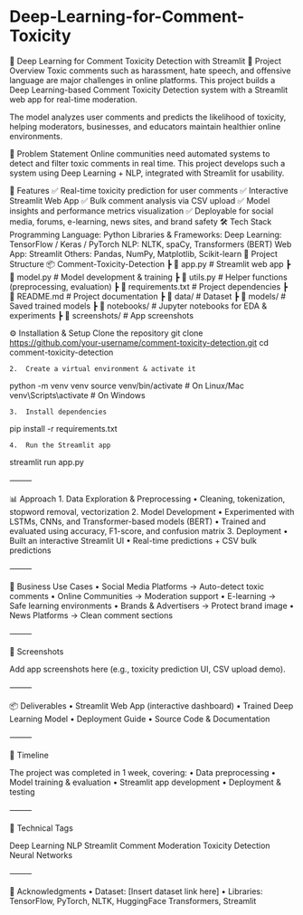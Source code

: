 # Deep-Learning-for-Comment-Toxicity
🧠 Deep Learning for Comment Toxicity Detection with Streamlit
📌 Project Overview
Toxic comments such as harassment, hate speech, and offensive language are major challenges in online platforms.
This project builds a Deep Learning-based Comment Toxicity Detection system with a Streamlit web app for real-time moderation.

The model analyzes user comments and predicts the likelihood of toxicity, helping moderators, businesses, and educators maintain healthier online environments.

🎯 Problem Statement
Online communities need automated systems to detect and filter toxic comments in real time.
This project develops such a system using Deep Learning + NLP, integrated with Streamlit for usability.

🚀 Features
✅ Real-time toxicity prediction for user comments
✅ Interactive Streamlit Web App
✅ Bulk comment analysis via CSV upload
✅ Model insights and performance metrics visualization
✅ Deployable for social media, forums, e-learning, news sites, and brand safety
🛠️ Tech Stack
Programming Language: Python
Libraries & Frameworks:
Deep Learning: TensorFlow / Keras / PyTorch
NLP: NLTK, spaCy, Transformers (BERT)
Web App: Streamlit
Others: Pandas, NumPy, Matplotlib, Scikit-learn
📂 Project Structure
📦 Comment-Toxicity-Detection ┣ 📜 app.py # Streamlit web app ┣ 📜 model.py # Model development & training ┣ 📜 utils.py # Helper functions (preprocessing, evaluation) ┣ 📜 requirements.txt # Project dependencies ┣ 📜 README.md # Project documentation ┣ 📂 data/ # Dataset ┣ 📂 models/ # Saved trained models ┣ 📂 notebooks/ # Jupyter notebooks for EDA & experiments ┣ 📂 screenshots/ # App screenshots

⚙️ Installation & Setup
Clone the repository
git clone https://github.com/your-username/comment-toxicity-detection.git
cd comment-toxicity-detection

	2.	Create a virtual environment & activate it

python -m venv venv
source venv/bin/activate   # On Linux/Mac
venv\Scripts\activate      # On Windows

	3.	Install dependencies

pip install -r requirements.txt

	4.	Run the Streamlit app

streamlit run app.py


⸻

📊 Approach
	1.	Data Exploration & Preprocessing
	•	Cleaning, tokenization, stopword removal, vectorization
	2.	Model Development
	•	Experimented with LSTMs, CNNs, and Transformer-based models (BERT)
	•	Trained and evaluated using accuracy, F1-score, and confusion matrix
	3.	Deployment
	•	Built an interactive Streamlit UI
	•	Real-time predictions + CSV bulk predictions

⸻

🎯 Business Use Cases
	•	Social Media Platforms → Auto-detect toxic comments
	•	Online Communities → Moderation support
	•	E-learning → Safe learning environments
	•	Brands & Advertisers → Protect brand image
	•	News Platforms → Clean comment sections

⸻

📸 Screenshots

Add app screenshots here (e.g., toxicity prediction UI, CSV upload demo).

⸻

📦 Deliverables
	•	Streamlit Web App (interactive dashboard)
	•	Trained Deep Learning Model
	•	Deployment Guide
	•	Source Code & Documentation

⸻

📅 Timeline

The project was completed in 1 week, covering:
	•	Data preprocessing
	•	Model training & evaluation
	•	Streamlit app development
	•	Deployment & testing

⸻

🔖 Technical Tags

Deep Learning NLP Streamlit Comment Moderation Toxicity Detection Neural Networks

⸻

🙌 Acknowledgments
	•	Dataset: [Insert dataset link here]
	•	Libraries: TensorFlow, PyTorch, NLTK, HuggingFace Transformers, Streamlit
